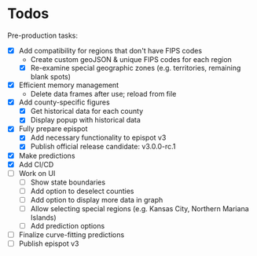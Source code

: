
# Todos

Pre-production tasks:

- [x] Add compatibility for regions that don't have FIPS codes
  - Create custom geoJSON & unique FIPS codes for each region
  - [x] Re-examine special geographic zones (e.g. territories, remaining blank spots)
- [x] Efficient memory management
  - Delete data frames after use; reload from file
- [x] Add county-specific figures
  - [x] Get historical data for each county
  - [x] Display popup with historical data
- [x] Fully prepare epispot
  - [x] Add necessary functionality to epispot v3
  - [x] Publish official release candidate: v3.0.0-rc.1
- [x] Make predictions
- [x] Add CI/CD
- [ ] Work on UI
  - [ ] Show state boundaries
  - [ ] Add option to deselect counties
  - [ ] Add option to display more data in graph
  - [ ] Allow selecting special regions (e.g. Kansas City, Northern Mariana Islands)
  - [ ] Add prediction options
- [ ] Finalize curve-fitting predictions
- [ ] Publish epispot v3
